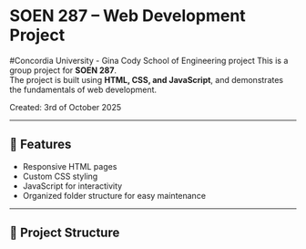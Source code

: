 
# SOEN 287 – Web Development Project

#Concordia University - Gina Cody School of Engineering project 
This is a group project for **SOEN 287**.  
The project is built using **HTML, CSS, and JavaScript**, and demonstrates the fundamentals of web development.

Created: 3rd of October 2025

---

## 🚀 Features
- Responsive HTML pages
- Custom CSS styling
- JavaScript for interactivity
- Organized folder structure for easy maintenance

---

## 📂 Project Structure


